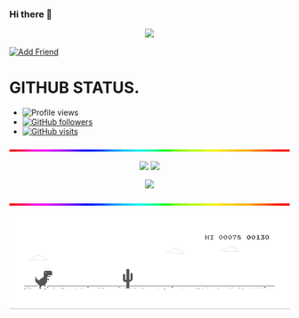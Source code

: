 ### Hi there 👋

<p align="center">
<img src="https://c.tenor.com/zyh9YnJR5P8AAAAC/shintaro-kisaragi-anime-boy.gif" width=640>
</p>

<a href="https://line.me/R/ti/p/~ptatan1983"><img height="36" border="0" alt="Add Friend" src="https://scdn.line-apps.com/n/line_add_friends/btn/en.png"></a>

# GITHUB STATUS.
- ![Profile views](https://gpvc.arturio.dev/thirdza056)
- [![GitHub followers](https://img.shields.io/github/followers/thirdza056.svg?style=social&label=Follow&maxAge=2592000)](https://github.com/prataennaimjoi/Hi-there?tab=followers)
- [![GitHub visits](https://badges.pufler.dev/visits/thirdza056/thirdza056?style=social&logo=github)](https://github.com/prataennaimjoi/Hi-there?tab=visits)


<p align="center">
<img src="https://github.com/prataennaimjoi/Hi-there/blob/main/%E0%B8%AA%E0%B8%A7%E0%B8%B1%E0%B8%AA%E0%B8%94%E0%B8%B5/line.gif" width=640>
</p>

<p align="center">
<a href="https://github.com/thirdza056"><img src="https://github-readme-stats.vercel.app/api?username=thirdza056&show_icons=true&hide_border=true&hide_title=true&title_color=00ccff&text_color=808080&icon_color=00ccff&bg_color=00000000" width=640></a>
<a href="https://github.com/thirdza056"><img src="https://github-readme-stats.vercel.app/api/top-langs/?username=thirdza056&layout=compact&hide_border=true&hide_title=true&title_color=00ccff&text_color=808080&bg_color=00000000" width=640></a>
</p>

<p align="center">
<a href="https://github.com/thirdza056"><img src="https://github-readme-streak-stats.herokuapp.com?user=thirdza056&theme=tokyonight&hide_border=false&properties=background&border=%239611C5FF" /><a>
</p>

<p align="center">
<img src="https://github.com/thirdza056/thirdza056/blob/main/assets/line.gif" width=640>
</p>


![Dino](https://raw.githubusercontent.com/botcuangarali/botcuangarali/master/dino.gif)

